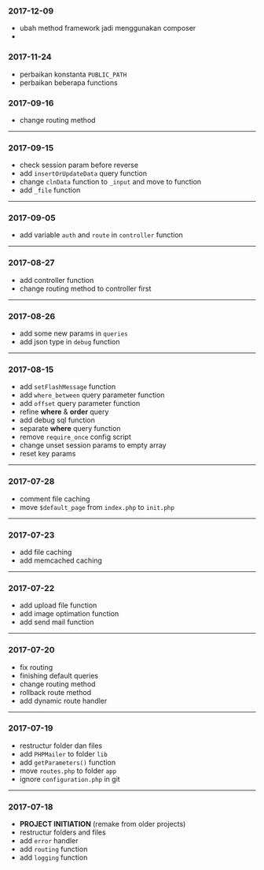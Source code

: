 ### 2017-12-09
- ubah method framework jadi menggunakan composer
- 

### 2017-11-24
- perbaikan konstanta `PUBLIC_PATH`
- perbaikan beberapa functions

### 2017-09-16
- change routing method

___

### 2017-09-15
- check session param before reverse
- add `insertOrUpdateData` query function
- change `clnData` function to `_input` and move to function
- add `_file` function

___

### 2017-09-05
- add variable `auth` and `route` in `controller` function

___

### 2017-08-27
- add controller function
- change routing method to controller first

___

### 2017-08-26
- add some new params in `queries`
- add json type in `debug` function

___

### 2017-08-15
- add `setFlashMessage` function
- add `where_between` query parameter function
- add `offset` query parameter function
- refine **where** & **order** query
- add debug sql function
- separate **where** query function
- remove `require_once` config script
- change unset session params to empty array
- reset key params

___

### 2017-07-28
- comment file caching
- move `$default_page` from `index.php` to `init.php`

___

### 2017-07-23
- add file caching
- add memcached caching

___

### 2017-07-22
- add upload file function
- add image optimation function
- add send mail function

___

### 2017-07-20
- fix routing
- finishing default queries
- change routing method
- rollback route method
- add dynamic route handler

___

### 2017-07-19
- restructur folder dan files
- add `PHPMailer` to folder `lib`
- add `getParameters()` function
- move `routes.php` to folder `app`
- ignore `configuration.php` in git

___

### 2017-07-18
- **PROJECT INITIATION** (remake from older projects)
- restructur folders and files
- add `error` handler
- add `routing` function
- add `logging` function